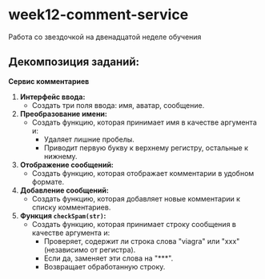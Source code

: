 # week12-comment-service
 Работа со звездочкой на двенадцатой неделе обучения

## Декомпозиция заданий:

**Сервис комментариев**

1. **Интерфейс ввода:**
   - Создать три поля ввода: имя, аватар, сообщение.
2. **Преобразование имени:**
   - Создать функцию, которая принимает имя в качестве аргумента и:
     - Удаляет лишние пробелы.
     - Приводит первую букву к верхнему регистру, остальные к нижнему.
3. **Отображение сообщений:**
   - Создать функцию, которая отображает комментарии в удобном формате.
4. **Добавление сообщений:**
   - Создать функцию, которая добавляет новые комментарии к списку комментариев.
5. **Функция `checkSpam(str)`:**
   - Создать функцию, которая принимает строку сообщения в качестве аргумента и:
     - Проверяет, содержит ли строка слова "viagra" или "xxx" (независимо от регистра).
     - Если да, заменяет эти слова на "***".
     - Возвращает обработанную строку.

